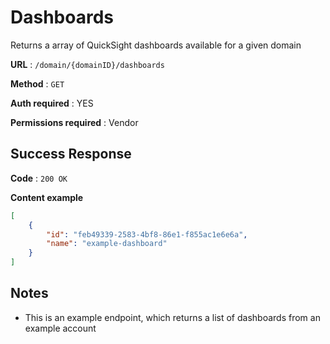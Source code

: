 # Dashboards

Returns a array of QuickSight dashboards available for a given domain

**URL** : `/domain/{domainID}/dashboards`

**Method** : `GET`

**Auth required** : YES

**Permissions required** : Vendor

## Success Response

**Code** : `200 OK`

**Content example**

```json
[
    {
        "id": "feb49339-2583-4bf8-86e1-f855ac1e6e6a",
        "name": "example-dashboard"
    }
]
```

## Notes

* This is an example endpoint, which returns a list of dashboards from an example account